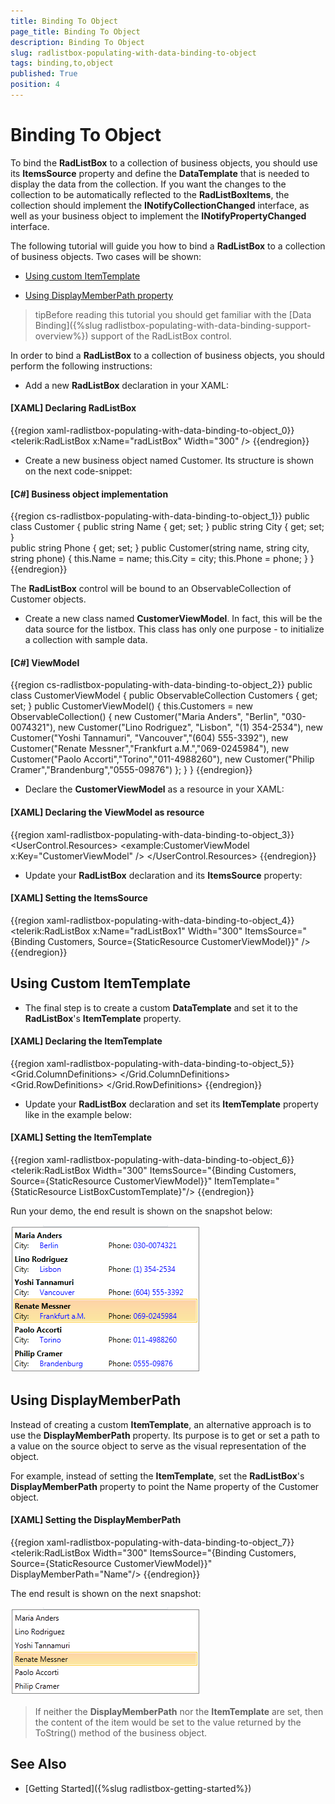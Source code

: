 ```yaml
---
title: Binding To Object
page_title: Binding To Object
description: Binding To Object
slug: radlistbox-populating-with-data-binding-to-object
tags: binding,to,object
published: True
position: 4
---
```


# Binding To Object

To bind the __RadListBox__ to a collection of business objects, you should use its __ItemsSource__ property and define the __DataTemplate__ that is needed to display the data from the collection. If you want the changes to the collection to be automatically reflected to the __RadListBoxItems__, the collection should implement the __INotifyCollectionChanged__ interface, as well as your business object to implement the __INotifyPropertyChanged__ interface.		

The following tutorial will guide you how to bind a __RadListBox__ to a collection of business objects. Two cases will be shown:

* [Using custom ItemTemplate](#using-custom-itemtemplate)

* [Using DisplayMemberPath property](#using-displaymemberpath)

>tipBefore reading this tutorial you should get familiar with the [Data Binding]({%slug radlistbox-populating-with-data-binding-support-overview%}) support of the RadListBox control.

In order to bind a __RadListBox__ to a collection of business objects, you should perform the following instructions:

* Add a new __RadListBox__ declaration in your XAML:    	

#### __[XAML]  Declaring RadListBox__

{{region xaml-radlistbox-populating-with-data-binding-to-object_0}}
	<telerik:RadListBox x:Name="radListBox" Width="300" />
{{endregion}}

* Create a new business object named Customer. Its structure is shown on the next code-snippet:

#### __[C#]  Business object implementation__

{{region cs-radlistbox-populating-with-data-binding-to-object_1}}
	public class Customer
	{
		public string Name { get; set; }
		public string City { get; set; }		
		public string Phone { get; set; }
		public Customer(string name, string city, string phone)
		{
			this.Name = name;
			this.City = city;
			this.Phone = phone;
		}
	}
{{endregion}}

The __RadListBox__ control will be bound to an ObservableCollection of Customer objects.

* Create a new class named __CustomerViewModel__. In fact, this will be the data source for the listbox. This class has only one purpose - to initialize a collection with sample data.    	

#### __[C#]  ViewModel__

{{region cs-radlistbox-populating-with-data-binding-to-object_2}}
	public class CustomerViewModel
	{
		public ObservableCollection<Customer> Customers { get; set; }
		public CustomerViewModel()
		{
			this.Customers = new ObservableCollection<Customer>()
			{
				new Customer("Maria Anders", "Berlin", "030-0074321"),
				new Customer("Lino Rodriguez", "Lisbon", "(1) 354-2534"),
				new Customer("Yoshi Tannamuri", "Vancouver","(604) 555-3392"),
				new Customer("Renate Messner","Frankfurt a.M.","069-0245984"),
				new Customer("Paolo Accorti","Torino","011-4988260"),
				new Customer("Philip Cramer","Brandenburg","0555-09876")
			};
		}
	}
{{endregion}}

* Declare the __CustomerViewModel__ as a resource in your XAML:    		

#### __[XAML]  Declaring the ViewModel as resource__

{{region xaml-radlistbox-populating-with-data-binding-to-object_3}}
	  <UserControl.Resources>
	    <example:CustomerViewModel x:Key="CustomerViewModel" />
	  </UserControl.Resources>
{{endregion}}

* Update your __RadListBox__ declaration and its __ItemsSource__ property:    		

#### __[XAML]  Setting the ItemsSource__

{{region xaml-radlistbox-populating-with-data-binding-to-object_4}}
	<telerik:RadListBox x:Name="radListBox1" Width="300" 
			ItemsSource="{Binding Customers, Source={StaticResource CustomerViewModel}}" />
{{endregion}}

## Using Custom ItemTemplate

* The final step is to create a custom __DataTemplate__ and set it to the __RadListBox__'s __ItemTemplate__ property.

#### __[XAML]  Declaring the ItemTemplate__

{{region xaml-radlistbox-populating-with-data-binding-to-object_5}}
	<DataTemplate x:Key="ListBoxCustomTemplate">
	  <Grid Margin="0" Width="300">
	    <Grid.ColumnDefinitions>
	      <ColumnDefinition />
	      <ColumnDefinition />
	    </Grid.ColumnDefinitions>
	    <Grid.RowDefinitions>
	      <RowDefinition />
	      <RowDefinition />
	    </Grid.RowDefinitions>
	    <TextBlock FontWeight="Bold" Grid.ColumnSpan="2" Text="{Binding Name}" />
	    <TextBlock Grid.Row="1" Text="City:" />
	    <TextBlock Grid.Row="1" Foreground="Blue" Margin="40,0,0,0"
	                Text="{Binding City}" />
	    <TextBlock Grid.Row="1" Grid.Column="1" Text="Phone:" />
	    <TextBlock Grid.Row="1" Foreground="Blue" Grid.Column="1" Margin="40,0,0,0"
	                Text="{Binding Phone}" />
	  </Grid>
	</DataTemplate>
{{endregion}}

* Update your __RadListBox__ declaration and set its __ItemTemplate__ property like in the example below:           	

#### __[XAML]  Setting the ItemTemplate__

{{region xaml-radlistbox-populating-with-data-binding-to-object_6}}
	<telerik:RadListBox Width="300" 
			ItemsSource="{Binding Customers, Source={StaticResource CustomerViewModel}}"
			ItemTemplate="{StaticResource ListBoxCustomTemplate}"/>
{{endregion}}

Run your demo, the end result is shown on the snapshot below:

![radlistbox populatingwithdata bindingtoobject 010](images/radlistbox_populatingwithdata_bindingtoobject_010.png)

## Using DisplayMemberPath

Instead of creating a custom __ItemTemplate__, an alternative approach is to use the __DisplayMemberPath__ property. Its purpose is to get or set a path to a value on the source object to serve as the visual representation of the object.	

For example, instead of setting the __ItemTemplate__, set the __RadListBox__'s __DisplayMemberPath__ property to point the Name property of the Customer object.

#### __[XAML]  Setting the DisplayMemberPath__

{{region xaml-radlistbox-populating-with-data-binding-to-object_7}}
	<telerik:RadListBox Width="300" 
			ItemsSource="{Binding Customers, Source={StaticResource CustomerViewModel}}"
			DisplayMemberPath="Name"/>
{{endregion}}

The end result is shown on the next snapshot:

![radlistbox populatingwithdata bindingtoobject 020](images/radlistbox_populatingwithdata_bindingtoobject_020.png)

>If neither the __DisplayMemberPath__ nor the __ItemTemplate__ are set, then the content of the item would be set to the value returned by the ToString() method of the business object. 

## See Also

 * [Getting Started]({%slug radlistbox-getting-started%})